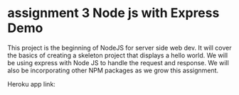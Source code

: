 # assignment 3 Node js with Express Demo

This project is the beginning of NodeJS for server side web dev. It will cover the basics of creating a skeleton project that displays a hello world. We will be using express with Node JS to handle the request and response. We will also be incorporating other NPM packages as we grow this assignment.

Heroku app link:

